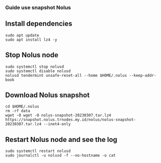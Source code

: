 ### Guide use snapshot Nolus

## Install dependencies
```
sudo apt update
sudo apt install lz4 -y
```
## Stop Nolus node
```
sudo systemctl stop nolusd
sudo systemctl disable nolusd
nolusd tendermint unsafe-reset-all --home $HOME/.nolus --keep-addr-book
```


## Download Nolus snapshot
```
cd $HOME/.nolus
rm -rf data
wget -O wget -O nolus-snapshot-20230307.tar.lz4 https://snapshot.nolus.trnodes.my.id/nolus/nolus-snapshot-20230307.tar.lz4 --inet4-only
```

## Restart Nolus node and see the log
```
sudo systemctl restart nolusd
sudo journalctl -u nolusd -f --no-hostname -o cat
```
